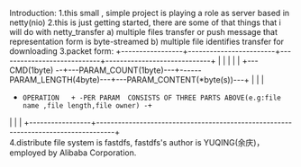 Introduction:
1.this small , simple project is playing a role as server based in netty(nio)
2.this is just getting started, there are some of that things that i will do with netty_transfer
	a) multiple files transfer or push message that representation form is byte-streamed
	b) multiple file identifies transfer for downloading
3.packet form:
+-----------------+------------------------+----------------------------+-----------------------------+
|				  |						   |					        |							  |
+--- CMD(1byte) --+---PARAM_COUNT(1byte)---+------PARAM_LENGTH(4byte)---+---PARAM_CONTENT(*byte(s))---+
|	  			  |						        													  |
+     OPERATION	  + -PER PARAM  CONSISTS OF THREE PARTS ABOVE(e.g:file name ,file length,file owner) -+
|				  |																					  |
+-----------------+-----------------------------------------------------------------------------------+		
4.distribute file system is fastdfs,  fastdfs's author is YUQING(余庆)，employed by Alibaba Corporation.